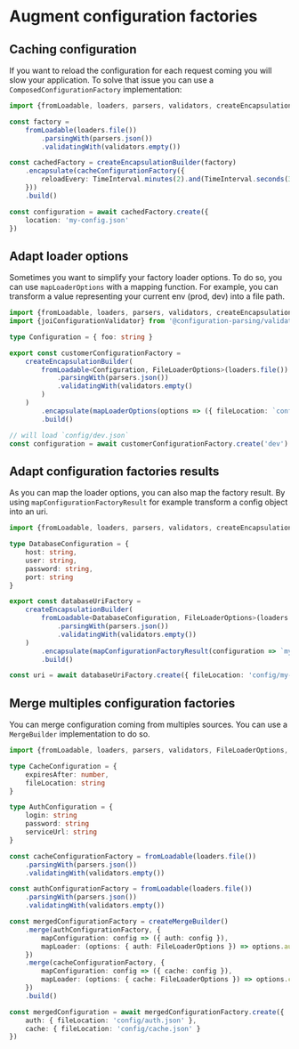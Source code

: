 # Augment configuration factories

## Caching configuration

If you want to reload the configuration for each request coming you will slow your application.
To solve that issue you can use a `ComposedConfigurationFactory` implementation:

```typescript
import {fromLoadable, loaders, parsers, validators, createEncapsulationBuilder, TimeInterval, cacheConfigurationFactory} from '@configuration-parsing/core'

const factory = 
    fromLoadable(loaders.file())
        .parsingWith(parsers.json())
        .validatingWith(validators.empty())

const cachedFactory = createEncapsulationBuilder(factory)
    .encapsulate(cacheConfigurationFactory({
        reloadEvery: TimeInterval.minutes(2).and(TimeInterval.seconds(30))
    }))
    .build()

const configuration = await cachedFactory.create({ 
    location: 'my-config.json' 
})
```

## Adapt loader options

Sometimes you want to simplify your factory loader options. To do so, you can use `mapLoaderOptions`
with a mapping function. For example, you can transform a value representing your current env (prod, dev)
into a file path.

```typescript
import {fromLoadable, loaders, parsers, validators, createEncapsulationBuilder, TimeInterval, mapLoaderOptions, FileLoaderOptions} from '@configuration-parsing/core'
import {joiConfigurationValidator} from '@configuration-parsing/validator-joi'

type Configuration = { foo: string }

export const customerConfigurationFactory =
    createEncapsulationBuilder(
        fromLoadable<Configuration, FileLoaderOptions>(loaders.file())
            .parsingWith(parsers.json())
            .validatingWith(validators.empty()
        )
    )
        .encapsulate(mapLoaderOptions(options => ({ fileLocation: `config/${options}.json` })))
        .build()

// will load `config/dev.json`
const configuration = await customerConfigurationFactory.create('dev')
```

## Adapt configuration factories results

As you can map the loader options, you can also map the factory result. By using `mapConfigurationFactoryResult`
for example transform a config object into an uri.

```typescript
import {fromLoadable, loaders, parsers, validators, createEncapsulationBuilder, TimeInterval, mapConfigurationFactoryResult, FileLoaderOptions} from '@configuration-parsing/core'

type DatabaseConfiguration = {
    host: string,
    user: string,
    password: string,
    port: string
}

export const databaseUriFactory =
    createEncapsulationBuilder(
        fromLoadable<DatabaseConfiguration, FileLoaderOptions>(loaders.file())
            .parsingWith(parsers.json())
            .validatingWith(validators.empty())
    )
        .encapsulate(mapConfigurationFactoryResult(configuration => `my-db://${configuration.user}:${configuration.password}@${configuration.host}:${configuration.port}`))
        .build()

const uri = await databaseUriFactory.create({ fileLocation: 'config/my-db.json' })
```

## Merge multiples configuration factories

You can merge configuration coming from multiples sources. You can use a `MergeBuilder` implementation
to do so. 

```typescript
import {fromLoadable, loaders, parsers, validators, FileLoaderOptions, createMergeBuilder} from '@configuration-parsing/core'

type CacheConfiguration = {
    expiresAfter: number,
    fileLocation: string
}

type AuthConfiguration = {
    login: string
    password: string
    serviceUrl: string
}

const cacheConfigurationFactory = fromLoadable(loaders.file())
    .parsingWith(parsers.json())
    .validatingWith(validators.empty())

const authConfigurationFactory = fromLoadable(loaders.file())
    .parsingWith(parsers.json())
    .validatingWith(validators.empty())

const mergedConfigurationFactory = createMergeBuilder()
    .merge(authConfigurationFactory, {
        mapConfiguration: config => ({ auth: config }),
        mapLoader: (options: { auth: FileLoaderOptions }) => options.auth
    })
    .merge(cacheConfigurationFactory, {
        mapConfiguration: config => ({ cache: config }),
        mapLoader: (options: { cache: FileLoaderOptions }) => options.cache
    })
    .build()

const mergedConfiguration = await mergedConfigurationFactory.create({
    auth: { fileLocation: 'config/auth.json' },
    cache: { fileLocation: 'config/cache.json' }
})
```
